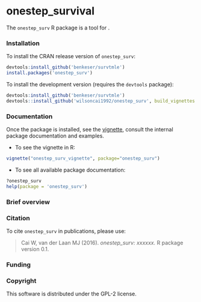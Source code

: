 # onestep_survival

<!-- [![CRAN_Status_Badge](http://www.r-pkg.org/badges/version/onestep_surv)](http://cran.rstudio.com/web/packages/onestep_surv/index.html) -->
<!-- [![](http://cranlogs.r-pkg.org/badges/onestep_surv)](http://cran.rstudio.com/web/packages/onestep_surv/index.html) [![](http://cranlogs.r-pkg.org/badges/grand-total/onestep_surv)](http://cran.rstudio.com/web/packages/onestep_surv/index.html) -->
<!-- [![Travis-CI Build Status](https://travis-ci.org/wilsoncai1992/onestep_surv.svg?branch=master)](https://travis-ci.org/wilsoncai1992/onestep_surv) -->

The `onestep_surv` R package is a tool for .

### Installation

To install the CRAN release version of `onestep_surv`: 

```R
devtools:install_github('benkeser/survtmle')
install.packages('onestep_surv')
```

To install the development version (requires the `devtools` package):

```R
devtools:install_github('benkeser/survtmle')
devtools::install_github('wilsoncai1992/onestep_surv', build_vignettes = FALSE)
```

### Documentation

Once the package is installed, see the [vignette](https://cran.r-project.org/web/packages/onestep_surv/vignettes/onestep_surv_vignette.pdf), consult the internal package documentation and examples. 

* To see the vignette in R:

```R
vignette("onestep_surv_vignette", package="onestep_surv")
```

* To see all available package documentation:

```R
?onestep_surv
help(package = 'onestep_surv')
```

### Brief overview


### Citation
To cite `onestep_surv` in publications, please use:
> Cai W, van der Laan MJ (2016). *onestep_surv: xxxxxx.* R package version 0.1.

### Funding

### Copyright
This software is distributed under the GPL-2 license.